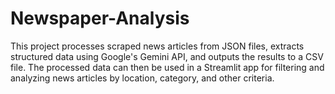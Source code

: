 # Newspaper-Analysis


This project processes scraped news articles from JSON files, extracts structured data using Google's Gemini API, and outputs the results to a CSV file. The processed data can then be used in a Streamlit app for filtering and analyzing news articles by location, category, and other criteria.

